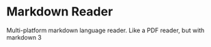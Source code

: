 <h1 class="header1"> Markdown Reader</h1>Multi-platform markdown language reader. Like a PDF reader, but with markdown 3&nbsp;